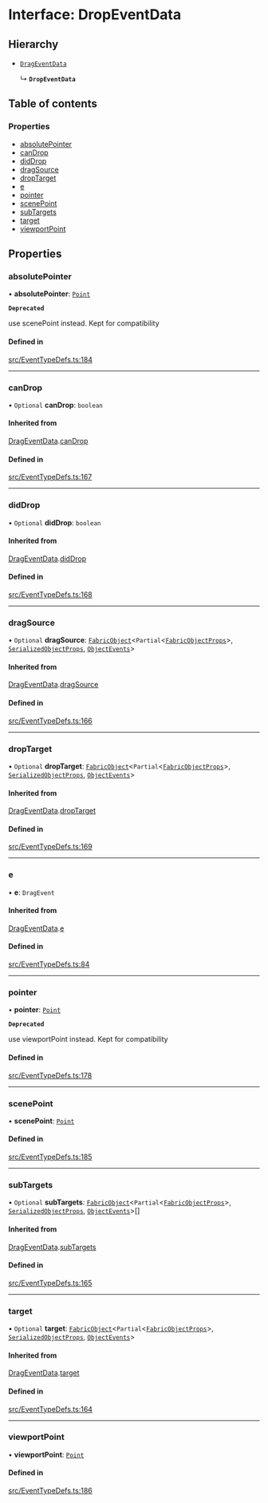 # Interface: DropEventData

## Hierarchy

- [`DragEventData`](/apidocs/interfaces/DragEventData.md)

  ↳ **`DropEventData`**

## Table of contents

### Properties

- [absolutePointer](/apidocs/interfaces/DropEventData.md#absolutepointer)
- [canDrop](/apidocs/interfaces/DropEventData.md#candrop)
- [didDrop](/apidocs/interfaces/DropEventData.md#diddrop)
- [dragSource](/apidocs/interfaces/DropEventData.md#dragsource)
- [dropTarget](/apidocs/interfaces/DropEventData.md#droptarget)
- [e](/apidocs/interfaces/DropEventData.md#e)
- [pointer](/apidocs/interfaces/DropEventData.md#pointer)
- [scenePoint](/apidocs/interfaces/DropEventData.md#scenepoint)
- [subTargets](/apidocs/interfaces/DropEventData.md#subtargets)
- [target](/apidocs/interfaces/DropEventData.md#target)
- [viewportPoint](/apidocs/interfaces/DropEventData.md#viewportpoint)

## Properties

### absolutePointer

• **absolutePointer**: [`Point`](/apidocs/classes/Point.md)

**`Deprecated`**

use scenePoint instead.
Kept for compatibility

#### Defined in

[src/EventTypeDefs.ts:184](https://github.com/fabricjs/fabric.js/blob/7d0e39dd9/src/EventTypeDefs.ts#L184)

___

### canDrop

• `Optional` **canDrop**: `boolean`

#### Inherited from

[DragEventData](/apidocs/interfaces/DragEventData.md).[canDrop](/apidocs/interfaces/DragEventData.md#candrop)

#### Defined in

[src/EventTypeDefs.ts:167](https://github.com/fabricjs/fabric.js/blob/7d0e39dd9/src/EventTypeDefs.ts#L167)

___

### didDrop

• `Optional` **didDrop**: `boolean`

#### Inherited from

[DragEventData](/apidocs/interfaces/DragEventData.md).[didDrop](/apidocs/interfaces/DragEventData.md#diddrop)

#### Defined in

[src/EventTypeDefs.ts:168](https://github.com/fabricjs/fabric.js/blob/7d0e39dd9/src/EventTypeDefs.ts#L168)

___

### dragSource

• `Optional` **dragSource**: [`FabricObject`](/apidocs/classes/FabricObject.md)<`Partial`<[`FabricObjectProps`](/apidocs/interfaces/FabricObjectProps.md)\>, [`SerializedObjectProps`](/apidocs/interfaces/SerializedObjectProps.md), [`ObjectEvents`](/apidocs/interfaces/ObjectEvents.md)\>

#### Inherited from

[DragEventData](/apidocs/interfaces/DragEventData.md).[dragSource](/apidocs/interfaces/DragEventData.md#dragsource)

#### Defined in

[src/EventTypeDefs.ts:166](https://github.com/fabricjs/fabric.js/blob/7d0e39dd9/src/EventTypeDefs.ts#L166)

___

### dropTarget

• `Optional` **dropTarget**: [`FabricObject`](/apidocs/classes/FabricObject.md)<`Partial`<[`FabricObjectProps`](/apidocs/interfaces/FabricObjectProps.md)\>, [`SerializedObjectProps`](/apidocs/interfaces/SerializedObjectProps.md), [`ObjectEvents`](/apidocs/interfaces/ObjectEvents.md)\>

#### Inherited from

[DragEventData](/apidocs/interfaces/DragEventData.md).[dropTarget](/apidocs/interfaces/DragEventData.md#droptarget)

#### Defined in

[src/EventTypeDefs.ts:169](https://github.com/fabricjs/fabric.js/blob/7d0e39dd9/src/EventTypeDefs.ts#L169)

___

### e

• **e**: `DragEvent`

#### Inherited from

[DragEventData](/apidocs/interfaces/DragEventData.md).[e](/apidocs/interfaces/DragEventData.md#e)

#### Defined in

[src/EventTypeDefs.ts:84](https://github.com/fabricjs/fabric.js/blob/7d0e39dd9/src/EventTypeDefs.ts#L84)

___

### pointer

• **pointer**: [`Point`](/apidocs/classes/Point.md)

**`Deprecated`**

use viewportPoint instead.
Kept for compatibility

#### Defined in

[src/EventTypeDefs.ts:178](https://github.com/fabricjs/fabric.js/blob/7d0e39dd9/src/EventTypeDefs.ts#L178)

___

### scenePoint

• **scenePoint**: [`Point`](/apidocs/classes/Point.md)

#### Defined in

[src/EventTypeDefs.ts:185](https://github.com/fabricjs/fabric.js/blob/7d0e39dd9/src/EventTypeDefs.ts#L185)

___

### subTargets

• `Optional` **subTargets**: [`FabricObject`](/apidocs/classes/FabricObject.md)<`Partial`<[`FabricObjectProps`](/apidocs/interfaces/FabricObjectProps.md)\>, [`SerializedObjectProps`](/apidocs/interfaces/SerializedObjectProps.md), [`ObjectEvents`](/apidocs/interfaces/ObjectEvents.md)\>[]

#### Inherited from

[DragEventData](/apidocs/interfaces/DragEventData.md).[subTargets](/apidocs/interfaces/DragEventData.md#subtargets)

#### Defined in

[src/EventTypeDefs.ts:165](https://github.com/fabricjs/fabric.js/blob/7d0e39dd9/src/EventTypeDefs.ts#L165)

___

### target

• `Optional` **target**: [`FabricObject`](/apidocs/classes/FabricObject.md)<`Partial`<[`FabricObjectProps`](/apidocs/interfaces/FabricObjectProps.md)\>, [`SerializedObjectProps`](/apidocs/interfaces/SerializedObjectProps.md), [`ObjectEvents`](/apidocs/interfaces/ObjectEvents.md)\>

#### Inherited from

[DragEventData](/apidocs/interfaces/DragEventData.md).[target](/apidocs/interfaces/DragEventData.md#target)

#### Defined in

[src/EventTypeDefs.ts:164](https://github.com/fabricjs/fabric.js/blob/7d0e39dd9/src/EventTypeDefs.ts#L164)

___

### viewportPoint

• **viewportPoint**: [`Point`](/apidocs/classes/Point.md)

#### Defined in

[src/EventTypeDefs.ts:186](https://github.com/fabricjs/fabric.js/blob/7d0e39dd9/src/EventTypeDefs.ts#L186)
